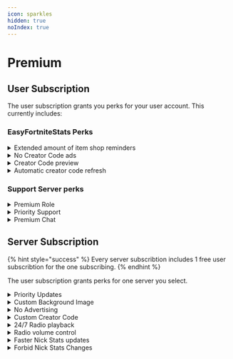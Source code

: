 ```yaml
---
icon: sparkles
hidden: true
noIndex: true
---
```


# Premium

## User Subscription

The user subscription grants you perks for your user account. This currently includes:

### EasyFortniteStats Perks

<details>

<summary>Extended amount of item shop reminders</summary>

As a normal user you are only allowed to setup item shop reminders for 10 items. With premium you're allowed to setup up to 50 reminders.

</details>

<details>

<summary>No Creator Code ads</summary>

You won't get our creator code advertised while using the Account System. This means when logging in or spending V-Bucks trough the bot, you won't have to wait for the Creator Code ad.

</details>

<details>

<summary>Creator Code preview</summary>

Get a preview of what creator code you using when purchasing items with V-Bucks trough the bot. You also able to customize the Creator Code before purchasing

</details>

<details>

<summary>Automatic creator code refresh</summary>

Setup a Creator Code that will be automatically set for you. The bot will also refresh the code every 14 days, so it'll never expire

</details>

### Support Server perks

<details>

<summary>Premium Role</summary>

You'll receive a premium role in the official support server that makes you stand out with a special color and elevated position in the member list.

</details>

<details>

<summary>Priority Support</summary>

Get access to the priority support, which is a dedicated channel for premium members. You will be prioritized when it comes to receiving help or getting issues fixed.

</details>

<details>

<summary>Premium Chat</summary>

Get access to an exclusive channel where only premium users get access. There you can chat and will receive important updates regarding premium features.

</details>

## Server Subscription

{% hint style="success" %}
Every server subscribtion includes 1 free user subscribtion for the one subscribing.
{% endhint %}

The user subscription grants perks for one server you select.&#x20;

<details>

<summary>Priority Updates</summary>

Your server will be prioritized when it comes to automated updates, which may make it up to 45 minutes faster. This includes: Item Shop, Server Status, News

</details>

<details>

<summary>Custom Background Image</summary>

You will be able to set custom background images for  the Item Shop and Stats images.

</details>

<details>

<summary>No Advertising</summary>

Premium removes all ads regarding the bot, including ads for voting the bots creator code. _\[Account System isn't covered]_

</details>

<details>

<summary>Custom Creator Code</summary>

You are able to set a custom creator code that will always be displyed in the item shop image on your server. This includes automated updates and the /shop command

</details>

<details>

<summary>24/7 Radio playback</summary>

You are able to set the radio playback in 24/7 mode. The player won't stop playing when all users leave the channel and also reconnects when the bot restarts

</details>

<details>

<summary>Radio volume control</summary>

By default the radio volume is set to 50% to save bandwidth. You will be able to customize the volume up to 200%.

</details>

<details>

<summary>Faster Nick Stats updates</summary>

Nick Stats will update every hour instead of every 3 hours.

</details>

<details>

<summary>Forbid Nick Stats Changes</summary>

This feature prevents users from using fake stats within their nickname. The bot will always reset the stats to the real value

</details>
